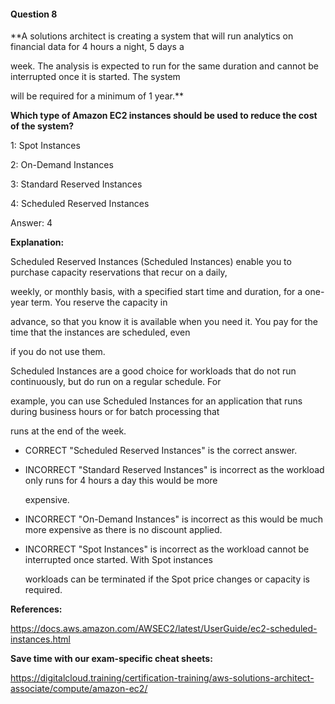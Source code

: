 #### Question  8


**A solutions architect is creating a system that will run analytics on financial data for 4 hours a night, 5 days a

week. The analysis is expected to run for the same duration and cannot be interrupted once it is started. The system

will be required for a minimum of 1 year.**


**Which type of Amazon EC2 instances should be used to reduce the cost of the system?**


1: Spot Instances


2: On-Demand Instances


3: Standard Reserved Instances


4: Scheduled Reserved Instances


Answer: 4


**Explanation:**


Scheduled Reserved Instances (Scheduled Instances) enable you to purchase capacity reservations that recur on a daily,

weekly, or monthly basis, with a specified start time and duration, for a one-year term. You reserve the capacity in

advance, so that you know it is available when you need it. You pay for the time that the instances are scheduled, even

if you do not use them.


Scheduled Instances are a good choice for workloads that do not run continuously, but do run on a regular schedule. For

example, you can use Scheduled Instances for an application that runs during business hours or for batch processing that

runs at the end of the week.


- CORRECT "Scheduled Reserved Instances" is the correct answer.


- INCORRECT "Standard Reserved Instances" is incorrect as the workload only runs for 4 hours a day this would be more

  expensive.


- INCORRECT "On-Demand Instances" is incorrect as this would be much more expensive as there is no discount applied.


- INCORRECT "Spot Instances" is incorrect as the workload cannot be interrupted once started. With Spot instances

  workloads can be terminated if the Spot price changes or capacity is required.


**References:**


https://docs.aws.amazon.com/AWSEC2/latest/UserGuide/ec2-scheduled-instances.html


**Save time with our exam-specific cheat sheets:**


https://digitalcloud.training/certification-training/aws-solutions-architect-associate/compute/amazon-ec2/

